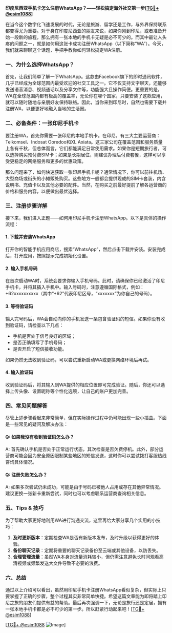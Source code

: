 **印度尼西亚手机卡怎么注册WhatsApp？——轻松搞定海外社交第一步[[TG💪+ @esim1088](https://t.me/s/esim1088)]**

在当今这个数字化飞速发展的时代，无论是旅游、留学还是工作，与外界保持联系都变得尤为重要。对于身在印度尼西亚的朋友来说，如果你刚到印尼，或者准备开始一段新的旅程，那么拥有一张本地的手机卡无疑是必不可少的。而其中最让人头疼的问题之一，就是如何用这张卡成功注册WhatsApp（以下简称“WA”）。今天，我们就来聊聊这个话题，手把手教你如何轻松搞定WA注册。

### 一、为什么选择WhatsApp？

首先，让我们简单了解一下WhatsApp。这款由Facebook旗下的即时通讯软件，几乎已经成为全球范围内最受欢迎的社交工具之一。它不仅支持文字聊天，还能够发送语音消息、视频通话以及分享文件等，功能强大且操作简便。更重要的是，WA在全球范围内都有极高的覆盖率，无论你在哪个国家，只要安装了这款应用，就可以随时随地与亲朋好友保持联络。因此，当你来到印尼时，自然也需要下载并注册WA，以便更好地融入当地的生活圈。

### 二、必备条件：一张印尼手机卡

要注册WA，首先你需要一张印尼的本地手机卡。在印尼，有三大主要运营商：Telkomsel、Indosat Ooredoo和XL Axiata。这三家公司在覆盖范围和服务质量上各有千秋，但总体而言，它们都能满足日常使用需求。如果你是短期旅行者，可以选择购买预付费SIM卡；如果是长期居住，则建议办理后付费套餐，这样可以享受更稳定的网络服务和更多的优惠政策。

那么问题来了，如何快速获取一张印尼手机卡呢？通常情况下，你可以前往机场、大型商场或街头的小摊贩处购买。这些地方一般都会提供现成的SIM卡套装，内含说明书、充值卡以及其他必要的配件。当然，在购买之前最好提前了解各运营商的价格和服务内容，以便做出最优选择。

### 三、注册步骤详解

接下来，我们进入正题——如何用印尼手机卡注册WhatsApp。以下是具体的操作流程：

#### 1. 下载并安装WhatsApp
打开你的智能手机应用商店，搜索“WhatsApp”，然后点击下载并安装。安装完成后，打开应用，按照提示完成初始化设置。

#### 2. 输入手机号码
在首次启动WA时，系统会要求你输入手机号码。此时，请确保你已经激活了印尼手机卡，并将其插入手机中。输入号码时，注意遵循国际格式，例如：+62xxxxxxxxxx（其中“+62”代表印尼区号，“xxxxxxx”为你自己的号码）。

#### 3. 等待验证码
输入完号码后，WA会自动向你的手机发送一条包含验证码的短信。如果你没有收到验证码，请检查以下几点：
- 手机是否处于信号良好的区域；
- 是否正确填写了手机号码；
- 是否开启了短信接收功能。

如果仍然无法收到验证码，可以尝试重新启动WA或更换网络环境后再试。

#### 4. 输入验证码
收到验证码后，将其输入到WA提供的相应位置即可完成验证。随后，你还可以选择上传头像、设置昵称等个性化选项，让自己的账户更加完善。

### 四、常见问题解答

尽管上述步骤看起来非常简单，但在实际操作过程中仍可能出现一些小插曲。下面是一些常见的疑问及解决办法：

#### Q: 如果我没有收到验证码怎么办？
A: 首先确认手机是否处于正常运行状态，其次检查是否欠费停机。此外，部分运营商可能会因为安全原因限制某些地区的短信发送，这时你可以尝试拨打客服热线咨询具体情况。

#### Q: 注册失败怎么办？
A: 如果多次尝试仍未成功，可能是由于号码已被他人占用或存在其他异常情况。建议更换一张新卡重新尝试，同时也可以考虑联系运营商查询相关信息。

### 五、Tips & 技巧

为了帮助大家更好地利用WA进行沟通交流，这里再给大家分享几个实用的小技巧：

1. **及时更新版本**：定期检查WA是否有新版本发布，及时升级以获得更好的体验。
2. **备份聊天记录**：定期将重要的聊天记录备份至云端或其他设备，以防丢失。
3. **合理管理流量**：虽然WA本身对流量消耗较小，但仍需注意避免长时间观看高清视频或频繁发送大文件导致不必要的浪费。

### 六、总结

通过以上介绍可以看出，虽然用印尼手机卡注册WhatsApp看似复杂，但实际上只要掌握了正确的步骤，整个过程其实非常简单快捷。希望这篇文章能为即将踏上印尼之旅的朋友们提供有益的帮助。最后再次强调一下，无论是旅行还是定居，拥有一张本地手机卡都是必不可少的第一步。所以赶紧行动起来吧！[[TG💪+ @esim1088](https://t.me/s/esim1088)]

[[TG💪+ @esim1088](https://t.me/s/esim1088) ![Image](https://i.postimg.cc/4NQfJmqS/Snipaste-2025-05-13-00-14-12.png)]